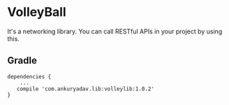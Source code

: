 # VolleyBall

It's a networking library. You can call RESTful APIs in your project by using this.


Gradle
------
```
dependencies {
    ...
   compile 'com.ankuryadav.lib:volleylib:1.0.2'
}
```
